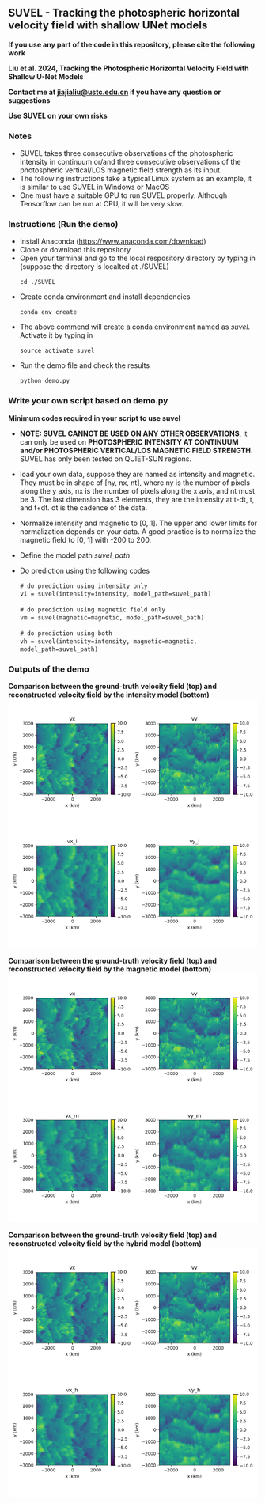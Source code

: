 ## SUVEL - Tracking the photospheric horizontal velocity field with shallow UNet models
**If you use any part of the code in this repository, please cite the following work**

**Liu et al. 2024, Tracking the Photospheric Horizontal Velocity Field with Shallow U-Net Models**

**Contact me at jiajialiu@ustc.edu.cn if you have any question or suggestions**

**Use SUVEL on your own risks** 

### Notes
* SUVEL takes three consecutive observations of the photospheric intensity in continuum or/and three consecutive observations of the photospheric vertical/LOS magnetic field strength as its input.
* The following instructions take a typical Linux system as an example, it is similar to use SUVEL in Windows or MacOS
* One must have a suitable GPU to run SUVEL properly. Although Tensorflow can be run at CPU, it will be very slow.

### Instructions (Run the demo)

* Install Anaconda (https://www.anaconda.com/download)
* Clone or download this repository
* Open your terminal and go to the local respository directory by typing in (suppose the directory is localted at ./SUVEL)
    ```
    cd ./SUVEL
    ```
* Create conda environment and install dependencies
    ```
    conda env create
    ```
* The above commend will create a conda environment named as *suvel*. Activate it by typing in
    ```
    source activate suvel
    ```
* Run the demo file and check the results
    ```
    python demo.py
    ```

### Write your own script based on demo.py
**Minimum codes required in your script to use suvel**

* **NOTE: SUVEL CANNOT BE USED ON ANY OTHER OBSERVATIONS**, it can only be used on **PHOTOSPHERIC INTENSITY AT CONTINUUM and/or PHOTOSPHERIC VERTICAL/LOS MAGNETIC FIELD STRENGTH**. SUVEL has only been tested on QUIET-SUN regions.

* load your own data, suppose they are named as intensity and magnetic. They must be in shape of [ny, nx, nt], where ny is the number of pixels along the y axis, nx is the number of pixels along the x axis, and nt must be 3. The last dimension has 3 elements, they are the intensity at t-dt, t, and t+dt. dt is the cadence of the data.

* Normalize intensity and magnetic to [0, 1]. The upper and lower limits for normalization depends on your data. A good practice is to normalize the magnetic field to [0, 1] with -200 to 200.

* Define the model path *suvel_path*

* Do prediction using the following codes
    ```
    # do prediction using intensity only
    vi = suvel(intensity=intensity, model_path=suvel_path)

    # do prediction using magnetic field only
    vm = suvel(magnetic=magnetic, model_path=suvel_path)

    # do prediction using both
    vh = suvel(intensity=intensity, magnetic=magnetic, model_path=suvel_path)
    ```

### Outputs of the demo
**Comparison between the ground-truth velocity field (top) and reconstructed velocity field by the intensity model (bottom)**
![Comparison between the ground-truth velocity field (top) and reconstructed velocity field by the intensity model (bottom)](https://github.com/PyDL/SUVEL/blob/main/fig_intensity_model.png)

**Comparison between the ground-truth velocity field (top) and reconstructed velocity field by the magnetic model (bottom)**
![Comparison between the ground-truth velocity field (top) and reconstructed velocity field by the intensity model (bottom)](https://github.com/PyDL/SUVEL/blob/main/fig_magnetic_model.png)

**Comparison between the ground-truth velocity field (top) and reconstructed velocity field by the hybrid model (bottom)**
![Comparison between the ground-truth velocity field (top) and reconstructed velocity field by the intensity model (bottom)](https://github.com/PyDL/SUVEL/blob/main/fig_hybrid_model.png)
